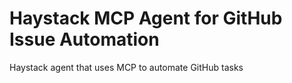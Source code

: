 # Haystack MCP Agent for GitHub Issue Automation

Haystack agent that uses MCP to automate GitHub tasks
